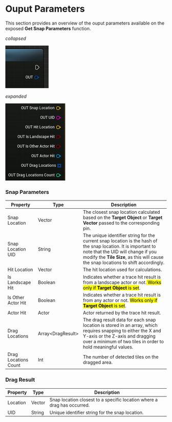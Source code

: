 # Ouput Parameters

This section provides an overview of the ouput parameters available on the exposed **Get Snap Parameters** function.

_collapsed_

![Get Snap Parameters](./images/out-pin.PNG)

_expanded_

![Get Snap Parameters](./images/output-parameters.png)

### Snap Parameters

| Property             | Type               | Description                                                                                                                                                                                                                                |
| -------------------- | ------------------ | ------------------------------------------------------------------------------------------------------------------------------------------------------------------------------------------------------------------------------------------ |
| Snap Location        | Vector             | The closest snap location calculated based on the **Target Object** or **Target Vector** passed to the corresponding pin.                                                                                                                  |
| Snap Location UID    | String             | The unique identifier string for the current snap location is the hash of the snap location. It is important to note that the UID will change if you modify the **Tile Size**, as this will cause the snap locations to shift accordingly. |
| Hit Location         | Vector             | The hit location used for calculations.                                                                                                                                                                                                    |
| Is Landscape Hit     | Boolean            | Indicates whether a trace hit result is from a landscape actor or not.<mark> Works only if **Target Object** is set</mark>.                                                                                                                |
| Is Other Actor Hit   | Boolean            | Indicates whether a trace hit result is from any actor or not. <mark>Works only if **Target Object** is set</mark>.                                                                                                                        |
| Actor Hit            | Actor              | Actor returned by the trace hit result.                                                                                                                                                                                                    |
| Drag Locations       | Array<DragResult\> | The drag result data for each snap location is stored in an array, which requires snapping to either the X and Y-axis or the Z-axis and dragging over a minimum of two tiles in order to hold meaningful values.                           |
| Drag Locations Count | Int                | The number of detected tiles on the dragged area.                                                                                                                                                                                          |

### Drag Result

| Property | Type   | Description                                                             |
| -------- | ------ | ----------------------------------------------------------------------- |
| Location | Vector | Snap location closest to a specific location where a drag has occurred. |
| UID      | String | Unique identifier string for the snap location.                         |
